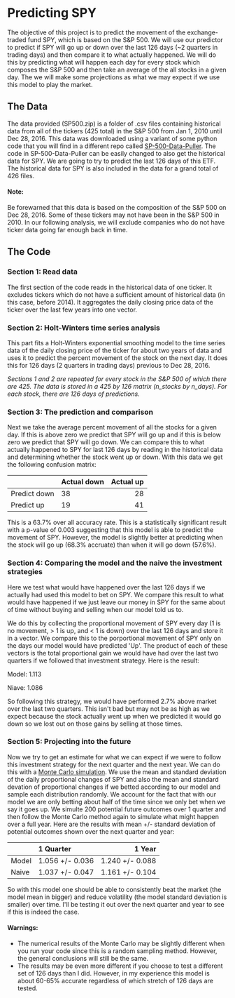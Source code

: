 # Predicting SPY
The objective of this project is to predict the movement of the exchange-traded fund SPY, which is based on the S&P 500. We will use our predictor to predict if SPY will go up or down over the last 126 days (~2 quarters in trading days) and then compare it to what actually happened. We will do this by predicting what will happen each day for every stock which composes the S&P 500 and then take an average of the all stocks in a given day. The we will make some projections as what we may expect if we use this model to play the market. 

## The Data
The data provided (SP500.zip) is a folder of .csv files containing historical data from all of the tickers (425 total) in the S&P 500 from Jan 1, 2010 until Dec 28, 2016. This data was downloaded using a variant of some python code that you will find in a different repo called [SP-500-Data-Puller](https://github.com/MiningMyBusiness/SP500-Data-Puller). The code in SP-500-Data-Puller can be easily changed to also get the historical data for SPY. We are going to try to predict the last 126 days of this ETF. The historical data for SPY is also included in the data for a grand total of 426 files. 

#### Note: 
Be forewarned that this data is based on the composition of the S&P 500 on Dec 28, 2016. Some of these tickers may not have been in the S&P 500 in 2010. In our following analysis, we will exclude companies who do not have ticker data going far enough back in time. 

## The Code
### Section 1: Read data
The first section of the code reads in the historical data of one ticker. It excludes tickers which do not have a sufficient amount of historical data (in this case, before 2014). It aggregates the daily closing price data of the ticker over the last few years into one vector.

### Section 2: Holt-Winters time series analysis
This part fits a Holt-Winters exponential smoothing model to the time series data of the daily closing price of the ticker for about two years of data and uses it to predict the percent movement of the stock on the next day. It does this for 126 days (2 quarters in trading days) previous to Dec 28, 2016. 

*Sections 1 and 2 are repeated for every stock in the S&P 500 of which there are 425. The data is stored in a 425 by 126 matrix (n_stocks by n_days). For each stock, there are 126 days of predictions.*

### Section 3: The prediction and comparison
Next we take the average percent movement of all the stocks for a given day. If this is above zero we predict that SPY will go up and if this is below zero we predict that SPY will go down. We can compare this to what actually happened to SPY for last 126 days by reading in the historical data and determining whether the stock went up or down. With this data we get the following confusion matrix:

|              | Actual down | Actual up |
| -------------|:------------| ---------:|
| Predict down |      38     |     28    |
| Predict up   |      19     |     41    |

This is a 63.7% over all accuracy rate. This is a statistically significant result with a p-value of 0.003 suggesting that this model is able to predict the movement of SPY. However, the model is slightly better at predicting when the stock will go up (68.3% accruate) than when it will go down (57.6%). 

### Section 4: Comparing the model and the naive the investment strategies
Here we test what would have happened over the last 126 days if we actually had used this model to bet on SPY. We compare this result to what would have happened if we just leave our money in SPY for the same about of time without buying and selling when our model told us to. 

We do this by collecting the proportional movement of SPY every day (1 is no movement, > 1 is up, and < 1 is down) over the last 126 days and store it in a vector. We compare this to the porportional movement of SPY only on the days our model would have predicted 'Up'. The product of each of these vectors is the total proportional gain we would have had over the last two quarters if we followed that investment strategy. Here is the result:

Model: 1.113

Niave: 1.086

So following this strategy, we would have performed 2.7% above market over the last two quarters. This isn't bad but may not be as high as we expect because the stock actually went up when we predicted it would go down so we lost out on those gains by selling at those times. 

### Section 5: Projecting into the future
Now we try to get an estimate for what we can expect if we were to follow this investment strategy for the next quarter and the next year. We can do this with a [Monte Carlo simulation](https://en.wikipedia.org/wiki/Monte_Carlo_method). We use the mean and standard deviation of the daily proportional changes of SPY and also the mean and standard devation of proportional changes if we betted according to our model and sample each distribution randomly. We account for the fact that with our model we are only betting about half of the time since we only bet when we say it goes up. We simulte 200 potential future outcomes over 1 quarter and then follow the Monte Carlo method again to simulate what might happen over a full year. Here are the results with mean +/- standard deviation of potential outcomes shown over the next quarter and year:

|       |     1 Quarter   |     1 Year      |
|-------|:----------------| ---------------:|
| Model | 1.056 +/- 0.036 | 1.240 +/- 0.088 |
| Naive | 1.037 +/- 0.047 | 1.161 +/- 0.104 |

So with this model one should be able to consistently beat the market (the model mean in bigger) and reduce volatility (the model standard deviation is smaller) over time. I'll be testing it out over the next quarter and year to see if this is indeed the case. 

#### Warnings:
* The numerical results of the Monte Carlo may be slightly different when you run your code since this is a random sampling method. However, the general conclusions will still be the same. 
* The results may be even more different if you choose to test a different set of 126 days than I did. However, in my experience this model is about 60-65% accurate regardless of which stretch of 126 days are tested. 
